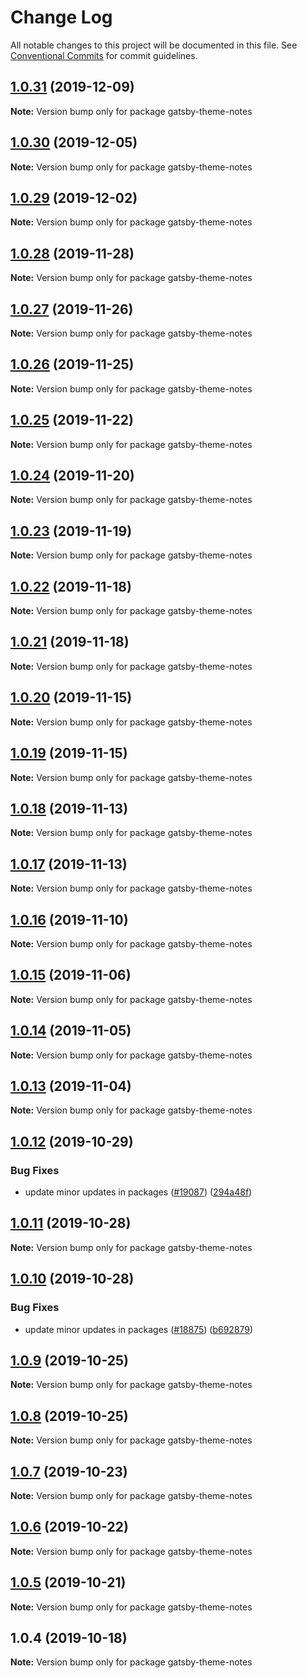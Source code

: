 # Change Log

All notable changes to this project will be documented in this file.
See [Conventional Commits](https://conventionalcommits.org) for commit guidelines.

## [1.0.31](https://github.com/gatsbyjs/gatsby/compare/gatsby-theme-notes@1.0.30...gatsby-theme-notes@1.0.31) (2019-12-09)

**Note:** Version bump only for package gatsby-theme-notes

## [1.0.30](https://github.com/gatsbyjs/gatsby/compare/gatsby-theme-notes@1.0.29...gatsby-theme-notes@1.0.30) (2019-12-05)

**Note:** Version bump only for package gatsby-theme-notes

## [1.0.29](https://github.com/gatsbyjs/gatsby/compare/gatsby-theme-notes@1.0.28...gatsby-theme-notes@1.0.29) (2019-12-02)

**Note:** Version bump only for package gatsby-theme-notes

## [1.0.28](https://github.com/gatsbyjs/gatsby/compare/gatsby-theme-notes@1.0.27...gatsby-theme-notes@1.0.28) (2019-11-28)

**Note:** Version bump only for package gatsby-theme-notes

## [1.0.27](https://github.com/gatsbyjs/gatsby/compare/gatsby-theme-notes@1.0.26...gatsby-theme-notes@1.0.27) (2019-11-26)

**Note:** Version bump only for package gatsby-theme-notes

## [1.0.26](https://github.com/gatsbyjs/gatsby/compare/gatsby-theme-notes@1.0.25...gatsby-theme-notes@1.0.26) (2019-11-25)

**Note:** Version bump only for package gatsby-theme-notes

## [1.0.25](https://github.com/gatsbyjs/gatsby/compare/gatsby-theme-notes@1.0.24...gatsby-theme-notes@1.0.25) (2019-11-22)

**Note:** Version bump only for package gatsby-theme-notes

## [1.0.24](https://github.com/gatsbyjs/gatsby/compare/gatsby-theme-notes@1.0.23...gatsby-theme-notes@1.0.24) (2019-11-20)

**Note:** Version bump only for package gatsby-theme-notes

## [1.0.23](https://github.com/gatsbyjs/gatsby/compare/gatsby-theme-notes@1.0.22...gatsby-theme-notes@1.0.23) (2019-11-19)

**Note:** Version bump only for package gatsby-theme-notes

## [1.0.22](https://github.com/gatsbyjs/gatsby/compare/gatsby-theme-notes@1.0.21...gatsby-theme-notes@1.0.22) (2019-11-18)

**Note:** Version bump only for package gatsby-theme-notes

## [1.0.21](https://github.com/gatsbyjs/gatsby/compare/gatsby-theme-notes@1.0.20...gatsby-theme-notes@1.0.21) (2019-11-18)

**Note:** Version bump only for package gatsby-theme-notes

## [1.0.20](https://github.com/gatsbyjs/gatsby/compare/gatsby-theme-notes@1.0.19...gatsby-theme-notes@1.0.20) (2019-11-15)

**Note:** Version bump only for package gatsby-theme-notes

## [1.0.19](https://github.com/gatsbyjs/gatsby/compare/gatsby-theme-notes@1.0.18...gatsby-theme-notes@1.0.19) (2019-11-15)

**Note:** Version bump only for package gatsby-theme-notes

## [1.0.18](https://github.com/gatsbyjs/gatsby/compare/gatsby-theme-notes@1.0.17...gatsby-theme-notes@1.0.18) (2019-11-13)

**Note:** Version bump only for package gatsby-theme-notes

## [1.0.17](https://github.com/gatsbyjs/gatsby/compare/gatsby-theme-notes@1.0.16...gatsby-theme-notes@1.0.17) (2019-11-13)

**Note:** Version bump only for package gatsby-theme-notes

## [1.0.16](https://github.com/gatsbyjs/gatsby/compare/gatsby-theme-notes@1.0.15...gatsby-theme-notes@1.0.16) (2019-11-10)

**Note:** Version bump only for package gatsby-theme-notes

## [1.0.15](https://github.com/gatsbyjs/gatsby/compare/gatsby-theme-notes@1.0.14...gatsby-theme-notes@1.0.15) (2019-11-06)

**Note:** Version bump only for package gatsby-theme-notes

## [1.0.14](https://github.com/gatsbyjs/gatsby/compare/gatsby-theme-notes@1.0.13...gatsby-theme-notes@1.0.14) (2019-11-05)

**Note:** Version bump only for package gatsby-theme-notes

## [1.0.13](https://github.com/gatsbyjs/gatsby/compare/gatsby-theme-notes@1.0.12...gatsby-theme-notes@1.0.13) (2019-11-04)

**Note:** Version bump only for package gatsby-theme-notes

## [1.0.12](https://github.com/gatsbyjs/gatsby/compare/gatsby-theme-notes@1.0.11...gatsby-theme-notes@1.0.12) (2019-10-29)

### Bug Fixes

- update minor updates in packages ([#19087](https://github.com/gatsbyjs/gatsby/issues/19087)) ([294a48f](https://github.com/gatsbyjs/gatsby/commit/294a48f))

## [1.0.11](https://github.com/gatsbyjs/gatsby/compare/gatsby-theme-notes@1.0.10...gatsby-theme-notes@1.0.11) (2019-10-28)

**Note:** Version bump only for package gatsby-theme-notes

## [1.0.10](https://github.com/gatsbyjs/gatsby/compare/gatsby-theme-notes@1.0.9...gatsby-theme-notes@1.0.10) (2019-10-28)

### Bug Fixes

- update minor updates in packages ([#18875](https://github.com/gatsbyjs/gatsby/issues/18875)) ([b692879](https://github.com/gatsbyjs/gatsby/commit/b692879))

## [1.0.9](https://github.com/gatsbyjs/gatsby/compare/gatsby-theme-notes@1.0.8...gatsby-theme-notes@1.0.9) (2019-10-25)

**Note:** Version bump only for package gatsby-theme-notes

## [1.0.8](https://github.com/gatsbyjs/gatsby/compare/gatsby-theme-notes@1.0.7...gatsby-theme-notes@1.0.8) (2019-10-25)

**Note:** Version bump only for package gatsby-theme-notes

## [1.0.7](https://github.com/gatsbyjs/gatsby/compare/gatsby-theme-notes@1.0.6...gatsby-theme-notes@1.0.7) (2019-10-23)

**Note:** Version bump only for package gatsby-theme-notes

## [1.0.6](https://github.com/gatsbyjs/gatsby/compare/gatsby-theme-notes@1.0.5...gatsby-theme-notes@1.0.6) (2019-10-22)

**Note:** Version bump only for package gatsby-theme-notes

## [1.0.5](https://github.com/gatsbyjs/gatsby/compare/gatsby-theme-notes@1.0.4...gatsby-theme-notes@1.0.5) (2019-10-21)

**Note:** Version bump only for package gatsby-theme-notes

## 1.0.4 (2019-10-18)

**Note:** Version bump only for package gatsby-theme-notes
